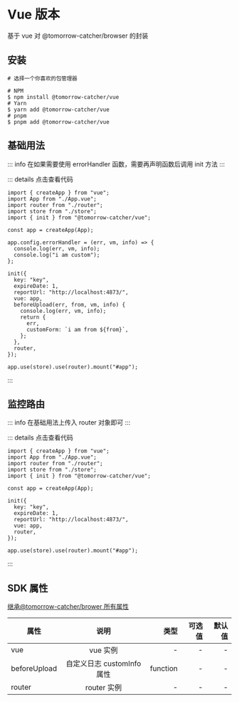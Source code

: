 # Vue 版本

基于 vue 对 @tomorrow-catcher/browser 的封装

## 安装

```shell
# 选择一个你喜欢的包管理器

# NPM
$ npm install @tomorrow-catcher/vue
# Yarn
$ yarn add @tomorrow-catcher/vue
# pnpm
$ pnpm add @tomorrow-catcher/vue
```

## 基础用法

::: info
在如果需要使用 errorHandler 函数，需要再声明函数后调用 init 方法
:::

::: details 点击查看代码

```js{5,14-27}
import { createApp } from "vue";
import App from "./App.vue";
import router from "./router";
import store from "./store";
import { init } from "@tomorrow-catcher/vue";

const app = createApp(App);

app.config.errorHandler = (err, vm, info) => {
  console.log(err, vm, info);
  console.log("i am custom");
};

init({
  key: "key",
  expireDate: 1,
  reportUrl: "http://localhost:4873/",
  vue: app,
  beforeUpload(err, from, vm, info) {
    console.log(err, vm, info);
    return {
      err,
      customForm: `i am from ${from}`,
    };
  },
  router,
});

app.use(store).use(router).mount("#app");

```

:::

## 监控路由

::: info
在基础用法上传入 router 对象即可
:::

::: details 点击查看代码

```js{3,14}
import { createApp } from "vue";
import App from "./App.vue";
import router from "./router";
import store from "./store";
import { init } from "@tomorrow-catcher/vue";

const app = createApp(App);

init({
  key: "key",
  expireDate: 1,
  reportUrl: "http://localhost:4873/",
  vue: app,
  router,
});

app.use(store).use(router).mount("#app");

```

:::

## SDK 属性

[继承@tomorrow-catcher/brower 所有属性](./browser#sdk-属性)

| 属性         |            说明            |     类型 | 可选值 | 默认值 |
| ------------ | :------------------------: | -------: | -----: | -----: |
| vue          |          vue 实例          |        - |      - |      - |
| beforeUpload | 自定义日志 customInfo 属性 | function |      - |      - |
| router       |        router 实例         |        - |      - |      - |
